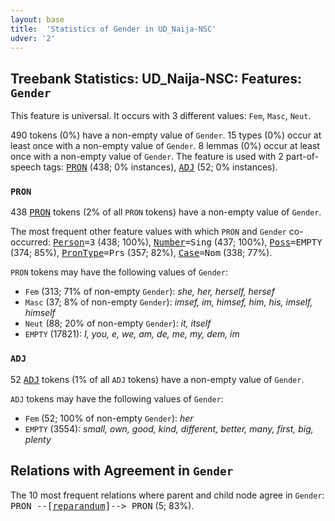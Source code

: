 ```yaml
---
layout: base
title:  'Statistics of Gender in UD_Naija-NSC'
udver: '2'
---
```


## Treebank Statistics: UD_Naija-NSC: Features: `Gender`

This feature is universal.
It occurs with 3 different values: `Fem`, `Masc`, `Neut`.

490 tokens (0%) have a non-empty value of `Gender`.
15 types (0%) occur at least once with a non-empty value of `Gender`.
8 lemmas (0%) occur at least once with a non-empty value of `Gender`.
The feature is used with 2 part-of-speech tags: <tt><a href="pcm_nsc-pos-PRON.html">PRON</a></tt> (438; 0% instances), <tt><a href="pcm_nsc-pos-ADJ.html">ADJ</a></tt> (52; 0% instances).

### `PRON`

438 <tt><a href="pcm_nsc-pos-PRON.html">PRON</a></tt> tokens (2% of all `PRON` tokens) have a non-empty value of `Gender`.

The most frequent other feature values with which `PRON` and `Gender` co-occurred: <tt><a href="pcm_nsc-feat-Person.html">Person</a></tt><tt>=3</tt> (438; 100%), <tt><a href="pcm_nsc-feat-Number.html">Number</a></tt><tt>=Sing</tt> (437; 100%), <tt><a href="pcm_nsc-feat-Poss.html">Poss</a></tt><tt>=EMPTY</tt> (374; 85%), <tt><a href="pcm_nsc-feat-PronType.html">PronType</a></tt><tt>=Prs</tt> (357; 82%), <tt><a href="pcm_nsc-feat-Case.html">Case</a></tt><tt>=Nom</tt> (338; 77%).

`PRON` tokens may have the following values of `Gender`:

* `Fem` (313; 71% of non-empty `Gender`): <em>she, her, herself, hersef</em>
* `Masc` (37; 8% of non-empty `Gender`): <em>imsef, im, himsef, him, his, imself, himself</em>
* `Neut` (88; 20% of non-empty `Gender`): <em>it, itself</em>
* `EMPTY` (17821): <em>I, you, e, we, am, de, me, my, dem, im</em>

### `ADJ`

52 <tt><a href="pcm_nsc-pos-ADJ.html">ADJ</a></tt> tokens (1% of all `ADJ` tokens) have a non-empty value of `Gender`.

`ADJ` tokens may have the following values of `Gender`:

* `Fem` (52; 100% of non-empty `Gender`): <em>her</em>
* `EMPTY` (3554): <em>small, own, good, kind, different, better, many, first, big, plenty</em>

## Relations with Agreement in `Gender`

The 10 most frequent relations where parent and child node agree in `Gender`:
<tt>PRON --[<tt><a href="pcm_nsc-dep-reparandum.html">reparandum</a></tt>]--> PRON</tt> (5; 83%).

